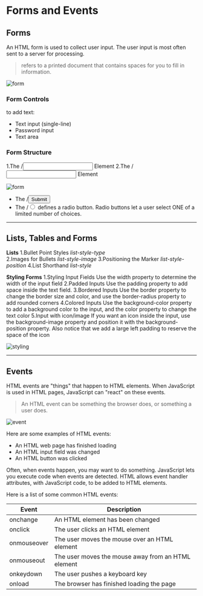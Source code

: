 #  Forms and Events

## Forms
An HTML form is used to collect user input. The user input is most often sent to a server for processing.
>refers to a printed document that contains
spaces for you to fill in information.
 
 ![form](https://www.htmlgoodies.com/wp-content/uploads/2021/04/HTML-Form.png)
 
 ### Form Controls
 to add text:
 * Text input (single-line)
 * Password input
 * Text area
 
 ### Form Structure
 1.The /<input> Element
 2.The /<input> Element
 
 ![form](https://images.slideplayer.com/30/9546496/slides/slide_13.jpg)
 
* The /<input type="submit">
* The /<input type="radio"> defines a radio button.
Radio buttons let a user select ONE of a limited number of choices.

-------

## Lists, Tables and Forms
**Lists**
1.Bullet Point Styles *list-style-type*  
2.Images for Bullets *list-style-image*
3.Positioning the Marker *list-style-position*
4.List Shorthand *list-style*

**Styling Forms**
1.Styling Input Fields
Use the width property to determine the width of the input field
2.Padded Inputs
Use the padding property to add space inside the text field.
3.Bordered Inputs
Use the border property to change the border size and color, and use the border-radius property to add rounded corners
4.Colored Inputs
Use the background-color property to add a background color to the input, and the color property to change the text color
5.Input with icon/image
If you want an icon inside the input, use the background-image property and position it with the background-position property. Also notice that we add a large left padding to reserve the space of the icon

![styling](https://i.ytimg.com/vi/8yrTnjo0TWw/maxresdefault.jpg)

-----

## Events
HTML events are "things" that happen to HTML elements.
When JavaScript is used in HTML pages, JavaScript can "react" on these events.

>An HTML event can be something the browser does, or something a user does.

![event](https://data-flair.training/blogs/wp-content/uploads/sites/2/2019/07/Ways-of-Using-JavaScript-Events-1200x720.png)

Here are some examples of HTML events:

* An HTML web page has finished loading
* An HTML input field was changed
* An HTML button was clicked

Often, when events happen, you may want to do something.
JavaScript lets you execute code when events are detected.
HTML allows event handler attributes, with JavaScript code, to be added to HTML elements.

Here is a list of some common HTML events:

|Event|	Description|
|-----|-----|
|onchange	| An HTML element has been changed|
|onclick|	The user clicks an HTML element|
|onmouseover|	The user moves the mouse over an HTML element|
|onmouseout|	The user moves the mouse away from an HTML element|
|onkeydown	|The user pushes a keyboard key|
|onload	|The browser has finished loading the page|

